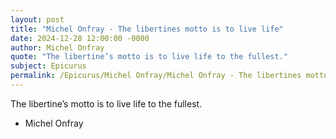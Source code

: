 ```yaml
---
layout: post
title: "Michel Onfray - The libertines motto is to live life"
date: 2024-12-28 12:00:00 -0000
author: Michel Onfray
quote: "The libertine’s motto is to live life to the fullest."
subject: Epicurus
permalink: /Epicurus/Michel Onfray/Michel Onfray - The libertines motto is to live life
---
```


The libertine’s motto is to live life to the fullest.

- Michel Onfray
